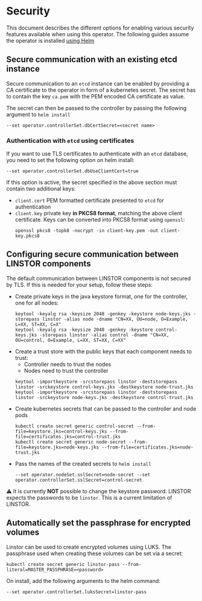 # Security

This document describes the different options for enabling various security features available when
using this operator. The following guides assume the operator is installed [using Helm](../README.md#deployment-with-helm-v3-chart)

## Secure communication with an existing etcd instance

Secure communication to an `etcd` instance can be enabled by providing a CA certificate to the operator in form of a
kubernetes secret. The secret has to contain the key `ca.pem` with the PEM encoded CA certificate as value.

The secret can then be passed to the controller by passing the following argument to `helm install`
```
--set operator.controllerSet.dbCertSecret=<secret name>
```

### Authentication with `etcd` using certificates

If you want to use TLS certificates to authenticate with an `etcd` database, you need to set the following option on
helm install:
```
--set operator.controllerSet.dbUseClientCert=true
```

If this option is active, the secret specified in the above section must contain two additional keys:
* `client.cert` PEM formatted certificate presented to `etcd` for authentication
* `client.key` private key **in PKCS8 format**, matching the above client certificate.
  Keys can be converted into PKCS8 format using `openssl`:
  ```
  openssl pkcs8 -topk8 -nocrypt -in client-key.pem -out client-key.pkcs8
  ```

## Configuring secure communication between LINSTOR components

The default communication between LINSTOR components is not secured by TLS. If this is needed for your setup,
follow these steps:

* Create private keys in the java keystore format, one for the controller, one for all nodes:
  ```
  keytool -keyalg rsa -keysize 2048 -genkey -keystore node-keys.jks -storepass linstor -alias node -dname "CN=XX, OU=node, O=Example, L=XX, ST=XX, C=X"
  keytool -keyalg rsa -keysize 2048 -genkey -keystore control-keys.jks -storepass linstor -alias control -dname "CN=XX, OU=control, O=Example, L=XX, ST=XX, C=XX"
  ```
* Create a trust store with the public keys that each component needs to trust:
  * Controller needs to trust the nodes
  * Nodes need to trust the controller
  ```
  keytool -importkeystore -srcstorepass linstor -deststorepass linstor -srckeystore control-keys.jks -destkeystore node-trust.jks
  keytool -importkeystore -srcstorepass linstor -deststorepass linstor -srckeystore node-keys.jks -destkeystore control-trust.jks
  ```
* Create kubernetes secrets that can be passed to the controller and node pods
  ```
  kubectl create secret generic control-secret --from-file=keystore.jks=control-keys.jks --from-file=certificates.jks=control-trust.jks
  kubectl create secret generic node-secret --from-file=keystore.jks=node-keys.jks --from-file=certificates.jks=node-trust.jks
  ```
* Pass the names of the created secrets to `helm install`
  ```
  --set operator.nodeSet.sslSecret=node-secret --set operator.controllerSet.sslSecret=control-secret
  ```

:warning: It is currently **NOT** possible to change the keystore password. LINSTOR expects the passwords to be
`linstor`. This is a current limitation of LINSTOR.

## Automatically set the passphrase for encrypted volumes

Linstor can be used to create encrypted volumes using LUKS. The passphrase used when creating these volumes can
be set via a secret:

```
kubectl create secret generic linstor-pass --from-literal=MASTER_PASSPHRASE=<password>
```

On install, add the following arguments to the helm command:

```
--set operator.controllerSet.luksSecret=linstor-pass
```
